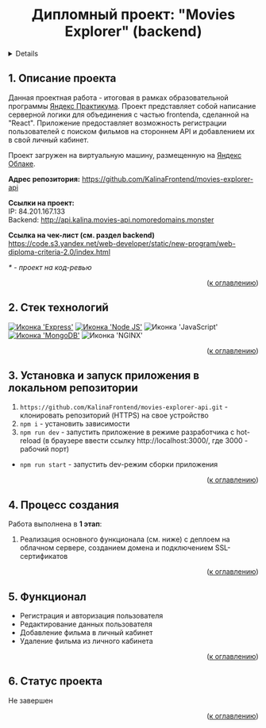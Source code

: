 <h1 align="center">Дипломный проект: "Movies Explorer" (backend)</h1>

<a name="summary">
  <details>
    <summary>Оглавление</summary>
    <ol>
      <li><a href="#project-description">Описание проекта</a></li>
      <li><a href="#technologies">Стек технологий</a></li>
      <li><a href="#installation">Установка и запуск приложения в локальном репозитории</a></li>
      <li><a href="#establishing">Процесс создания</a></li>
      <li><a href="#functionality">Функционал</a></li>
      <li><a href="#enhancement">Статус проекта</a></li>
    </ol>
  </details>
</a>

<a name="project-description"><h2>1. Описание проекта</h2></a>
Данная проектная работа - итоговая в рамках образовательной программы <a href="https://practicum.yandex.ru/">Яндекс Практикума</a>. Проект представляет собой написание серверной логики для объединения с частью frontendа, сделанной на "React". Приложение предоставляет возможность регистрации пользователей с поиском фильмов на стороннем API и добавлением их в свой личный кабинет.

Проект загружен на виртуальную машину, размещенную на <a href="https://cloud.yandex.ru/">Яндекс Облаке</a>.

<b>Адрес репозитория:</b> https://github.com/KalinaFrontend/movies-explorer-api

<b>Ссылки на проект:</b>
<br>
IP: 84.201.167.133
<br>
Backend: http://api.kalina.movies-api.nomoredomains.monster

<b>Ссылка на чек-лист (см. раздел backend)</b>
<br>
https://code.s3.yandex.net/web-developer/static/new-program/web-diploma-criteria-2.0/index.html

<i>* - проект на код-ревью</i>

<div align="right">(<a href="#summary">к оглавлению</a>)</div>

<a name="technologies"><h2>2. Стек технологий</h2></a>
<span>
  <a href=""><img src="https://img.shields.io/badge/Express.js-000000?style=for-the-badge&logo=express&logoColor=white" alt="Иконка 'Express'"></a>
  <a href=""><img src="https://img.shields.io/badge/Node.js-339933?style=for-the-badge&logo=nodedotjs&logoColor=white" alt="Иконка 'Node JS'"></a>
  <img src="https://img.shields.io/badge/JavaScript-323330?style=for-the-badge&logo=javascript&logoColor=F7DF1E" alt="Иконка 'JavaScript'">
  <a href=""><img src="https://img.shields.io/badge/MongoDB-4EA94B?style=for-the-badge&logo=mongodb&logoColor=white" alt="Иконка 'MongoDB'"></a>
  <img src="https://img.shields.io/badge/Nginx-009639?style=for-the-badge&logo=nginx&logoColor=white" alt="Иконка 'NGINX'">
</span>

<div align="right">(<a href="#summary">к оглавлению</a>)</div>

<a name="installation"><h2>3. Установка и запуск приложения в локальном репозитории</h2></a>
1. `https://github.com/KalinaFrontend/movies-explorer-api.git` - клонировать репозиторий (HTTPS) на свое устройство
2. `npm i` - установить зависимости
3. `npm run dev` - запустить приложение в режиме разработчика c hot-reload (в браузере ввести ссылку http://localhost:3000/, где 3000 - рабочий порт)
*  `npm run start` - запустить dev-режим сборки приложения

<div align="right">(<a href="#summary">к оглавлению</a>)</div>

<a name="establishing"><h2>4. Процесс создания</h2></a>
Работа выполнена в <b>1 этап</b>:
<br>
1. Реализация основного функционала (см. ниже) с деплоем на облачном сервере, созданием домена и подключением SSL-сертификатов

<div align="right">(<a href="#summary">к оглавлению</a>)</div>

<a name="functionality"><h2>5. Функционал</h2></a>
- Регистрация и авторизация пользователя
- Редактирование данных пользователя
- Добавление фильма в личный кабинет
- Удаление фильма из личного кабинета


<div align="right">(<a href="#summary">к оглавлению</a>)</div>

<a name="enhancement"><h2>6. Статус проекта</h2></a>
Не завершен

<div align="right">(<a href="#summary">к оглавлению</a>)</div>
